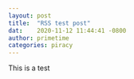 ```yaml
---
layout:	post
title:	"RSS test post"
dat:	2020-11-12 11:44:41 -0800
author:	primetime
categories: piracy
---
```

This is a test
